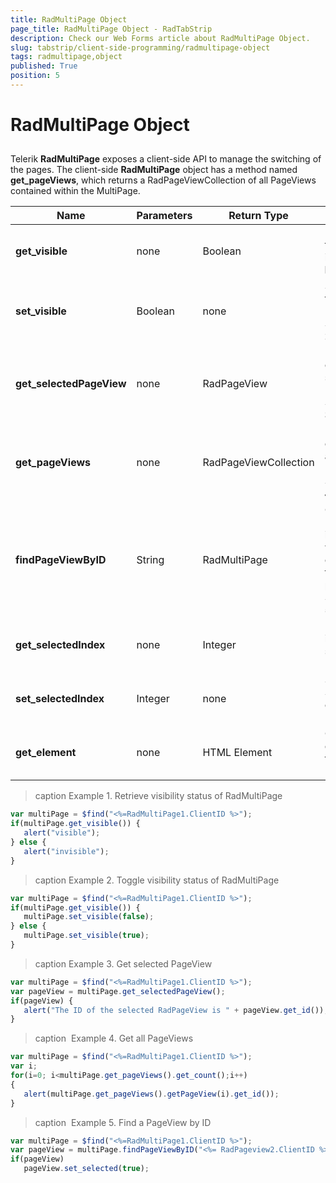 ```yaml
---
title: RadMultiPage Object
page_title: RadMultiPage Object - RadTabStrip
description: Check our Web Forms article about RadMultiPage Object.
slug: tabstrip/client-side-programming/radmultipage-object
tags: radmultipage,object
published: True
position: 5
---
```


# RadMultiPage Object

## 

Telerik **RadMultiPage** exposes a client-side API to manage the switching of the pages. The client-side **RadMultiPage** object has a method named **get_pageViews**, which returns a RadPageViewCollection of all PageViews contained within the MultiPage.

|  **Name**  |  **Parameters**  |  **Return Type**  |  **Description**  |
| ------ | ------ | ------ | ------ |
| **get_visible** |none|Boolean|Returns true if the MultiPage is visible. See **Example 1**.|
| **set_visible** | Boolean | none | Shows/Hides the MultiPage. See **Example 2**. |
| **get_selectedPageView** | none | RadPageView | Returns the currently selected PageView. See **Example 3**. |
| **get_pageViews** | none | RadPageViewCollection | Returns a collection of all PageViews. See **Example 4**. |
| **findPageViewByID** | String | RadMultiPage | Gets the first RadMultiPage instance, whose id corresponds to the passed parameter. See **Example 5**. |
| **get_selectedIndex** | none | Integer | Returns the index of the selected PageView. |
| **set_selectedIndex** |Integer|none|Sets the SelectedIndex of the MultiPage.|
| **get_element** |none|HTML Element|Gets the DOM element for the MultiPage.|


>caption Example 1. Retrieve visibility status of RadMultiPage 

````JavaScript
var multiPage = $find("<%=RadMultiPage1.ClientID %>");
if(multiPage.get_visible()) {
   alert("visible");
} else {
   alert("invisible");
} 	  
````

>caption Example 2. Toggle visibility status of RadMultiPage 

````JavaScript	
var multiPage = $find("<%=RadMultiPage1.ClientID %>");
if(multiPage.get_visible()) {
   multiPage.set_visible(false);
} else {
   multiPage.set_visible(true);
} 			
````

>caption Example 3. Get selected PageView 

````JavaScript	
var multiPage = $find("<%=RadMultiPage1.ClientID %>");
var pageView = multiPage.get_selectedPageView();
if(pageView) {
   alert("The ID of the selected RadPageView is " + pageView.get_id());
} 	  
````

>caption  Example 4. Get all PageViews 

````JavaScript	
var multiPage = $find("<%=RadMultiPage1.ClientID %>");
var i;
for(i=0; i<multiPage.get_pageViews().get_count();i++)
{
   alert(multiPage.get_pageViews().getPageView(i).get_id());
}   
````

>caption  Example 5. Find a PageView by ID 

````JavaScript	
var multiPage = $find("<%=RadMultiPage1.ClientID %>");
var pageView = multiPage.findPageViewByID("<%= RadPageview2.ClientID %>");
if(pageView)
   pageView.set_selected(true); 	
````

